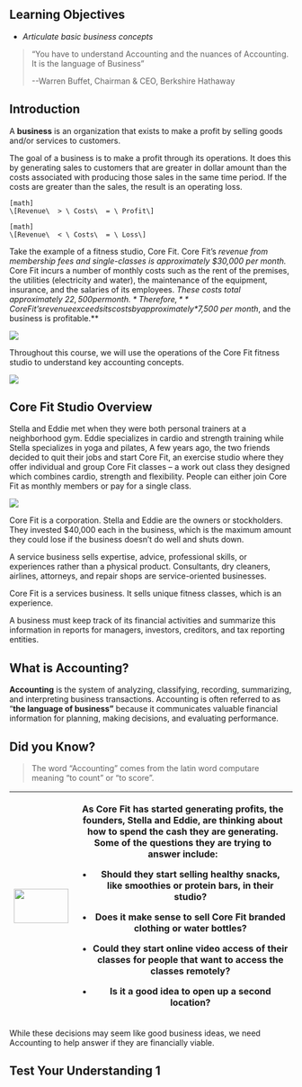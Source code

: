 ## Learning Objectives

  - *Articulate basic business concepts*

> “You have to understand Accounting and the nuances of Accounting. It is the language of Business”
> 
> \--Warren Buffet, Chairman & CEO, Berkshire Hathaway

## Introduction

A **business** is an organization that exists to make a profit by selling goods and/or services to customers.

The goal of a business is to make a profit through its operations. It does this by generating sales to customers that are greater in dollar amount than the costs associated with producing those sales in the same time period. If the costs are greater than the sales, the result is an operating loss.


```
[math]
\[Revenue\  > \ Costs\  = \ Profit\]
```


```
[math]
\[Revenue\  < \ Costs\  = \ Loss\]
```

Take the example of a fitness studio, Core Fit. Core Fit’s *revenue from membership fees and single-classes is approximately $30,000 per month.* Core Fit incurs a number of monthly costs such as the rent of the premises, the utilities (electricity and water), the maintenance of the equipment, insurance, and the salaries of its employees. *These costs total approximately $22,500 per month.* Therefore, **Core Fit’s revenue exceeds its costs by approximately *$7,500 per month*, and the business is profitable.**

![](./Chapter_1_Introduction_to_business_and_accounting_concepts/media/01_BusinessConcepts/image1.png)

Throughout this course, we will use the operations of the Core Fit fitness studio to understand key accounting concepts.

![](./Chapter_1_Introduction_to_business_and_accounting_concepts/media/01_BusinessConcepts/image2.png)

## Core Fit Studio Overview

Stella and Eddie met when they were both personal trainers at a neighborhood gym. Eddie specializes in cardio and strength training while Stella specializes in yoga and pilates, A few years ago, the two friends decided to quit their jobs and start Core Fit, an exercise studio where they offer individual and group Core Fit classes – a work out class they designed which combines cardio, strength and flexibility. People can either join Core Fit as monthly members or pay for a single class.

![](./Chapter_1_Introduction_to_business_and_accounting_concepts/media/01_BusinessConcepts/image3.png)

Core Fit is a corporation. Stella and Eddie are the owners or stockholders. They invested $40,000 each in the business, which is the maximum amount they could lose if the business doesn’t do well and shuts down.

A service business sells expertise, advice, professional skills, or experiences rather than a physical product. Consultants, dry cleaners, airlines, attorneys, and repair shops are service-oriented businesses.

Core Fit is a services business. It sells unique fitness classes, which is an experience.

A business must keep track of its financial activities and summarize this information in reports for managers, investors, creditors, and tax reporting entities.

## What is Accounting?

**Accounting** is the system of analyzing, classifying, recording, summarizing, and interpreting business transactions. Accounting is often referred to as “**the language of business”** because it communicates valuable financial information for planning, making decisions, and evaluating performance.

## Did you Know?

> The word “Accounting” comes from the latin word computare meaning “to count” or “to score”.

<table>
<thead>
<tr class="header">
<th><img src="./Chapter_1_Introduction_to_business_and_accounting_concepts/media/01_BusinessConcepts/image2.png" width="97" height="61" /></th>
<th><p>As Core Fit has started generating profits, the founders, Stella and Eddie, are thinking about how to spend the cash they are generating. Some of the questions they are trying to answer include:</p>
<ul>
<li><p>Should they start selling healthy snacks, like smoothies or protein bars, in their studio?</p></li>
<li><p>Does it make sense to sell Core Fit branded clothing or water bottles?</p></li>
<li><p>Could they start online video access of their classes for people that want to access the classes remotely?</p></li>
<li><p>Is it a good idea to open up a second location?</p></li>
</ul></th>
</tr>
</thead>
<tbody>
</tbody>
</table>

While these decisions may seem like good business ideas, we need Accounting to help answer if they are financially viable.

## Test Your Understanding 1

